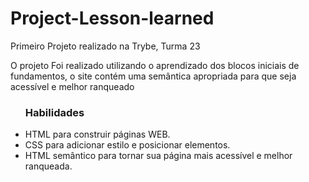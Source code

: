 <h1>Project-Lesson-learned</h1>

Primeiro Projeto realizado na Trybe, Turma 23

<p>O projeto Foi realizado utilizando o aprendizado dos blocos iniciais de fundamentos, o site contém uma semântica apropriada para que seja acessível e melhor ranqueado</p>

<ul>
  <h3>Habilidades</h3>
  <li>HTML para construir páginas WEB.</li>
  <li>CSS para adicionar estilo e posicionar elementos.</li>
  <li>HTML semântico para tornar sua página mais acessível e melhor ranqueada.</li>
</ul>
